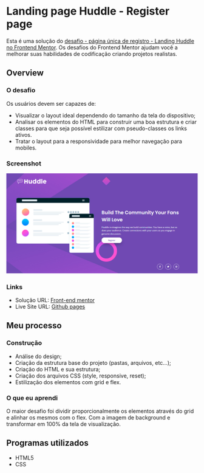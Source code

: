 # Landing page Huddle - Register page
Esta é uma solução do [desafio - página única de registro - Landing Huddle no Frontend Mentor](https://www.frontendmentor.io/challenges/huddle-landing-page-with-a-single-introductory-section-B_2Wvxgi0). Os desafios do Frontend Mentor ajudam você a melhorar suas habilidades de codificação criando projetos realistas.

## Overview
### O desafio
Os usuários devem ser capazes de:

- Visualizar o layout ideal dependendo do tamanho da tela do dispositivo;
- Analisar os elementos do HTML para construir uma boa estrutura e criar   classes para que seja possível estilizar com pseudo-classes os links ativos.
- Tratar o layout para a responsividade para melhor navegação para mobiles.

### Screenshot
![](assets/material/huddle-landing-final.jpg)

### Links
- Solução URL: [Front-end mentor](https://www.frontendmentor.io/solutions/unique-page-with-display-grid-and-flex-lyLqECUeKp)
- Live Site URL: [Github pages](https://barbosagio.github.io/single-page-register-huddle/)

## Meu processo
### Construção
- Análise do design;
- Criação da estrutura base do projeto (pastas, arquivos, etc...);
- Criação do HTML e sua estrutura;
- Criação dos arquivos CSS (style, responsive, reset);
- Estilização dos elementos com grid e flex.

### O que eu aprendi
O maior desafio foi dividir proporcionalmente os elementos através do grid e alinhar os mesmos com o flex. Com a imagem de background e transformar em 100% da tela de visualização.

## Programas utilizados
- HTML5
- CSS
